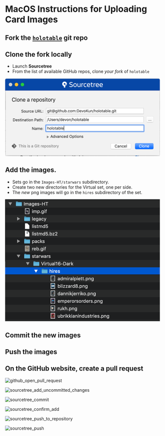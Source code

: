 MacOS Instructions for Uploading Card Images
============================================

## Fork the [`holotable`](https://github.com/swccgpc/holotable) git repo

## Clone the fork locally

* Launch **Sourcetree**
* From the list of available GitHub repos, clone _your fork_ of `holotable`

![](pix/sourcetree_clone_git_repo.png)


## Add the images.
* Sets go in the `Images-HT/starwars` subdirectory.
* Create two new directories for the Virtual set, one per side.
* The _new_ png images will go in the `hires` subdirectory of the set.

![](pix/macos_images_starwars_vset16.png)

## Commit the new images




## Push the images


## On the **GitHub** website, create a pull request



![github_open_pull_request](/Users/devon/code/holotable/docs/pix/github_open_pull_request.png)

![sourcetree_add_uncommitted_changes](/Users/devon/code/holotable/docs/pix/sourcetree_add_uncommitted_changes.png)

![sourcetree_commit](/Users/devon/code/holotable/docs/pix/sourcetree_commit.png)

![sourcetree_confirm_add](/Users/devon/code/holotable/docs/pix/sourcetree_confirm_add.png)

![sourcetree_push_to_repository](/Users/devon/code/holotable/docs/pix/sourcetree_push_to_repository.png)

![sourcetree_push](/Users/devon/code/holotable/docs/pix/sourcetree_push.png)